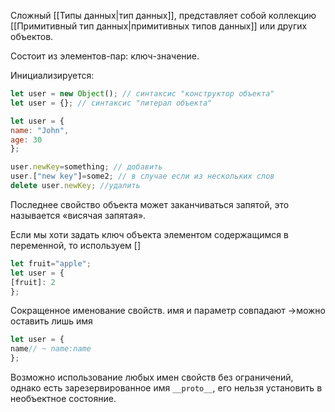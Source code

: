 Сложный [[Типы данных|тип данных]], представляет собой коллекцию [[Примитивный тип данных|примитивных типов данных]] или других объектов.

Состоит из элементов-пар: ключ-значение.

Инициализируется:

```js
let user = new Object(); // синтаксис "конструктор объекта"  
let user = {}; // синтаксис "литерал объекта"
```

```js
let user = {   
name: "John", 
age: 30 
};
```

```js
user.newKey=something; // добавить
user.["new key"]=some2; // в случае если из нескольких слов
delete user.newKey; //удалить
```


Последнее свойство объекта может заканчиваться запятой, это называется «висячая запятая».

Если мы хоти задать ключ объекта элементом содержащимся в переменной, то используем []


```js
let fruit="apple";
let user = {   
[fruit]: 2 
};
```

Сокращенное именование свойств.
имя и параметр совпадают ->можно оставить лишь имя

```js
let user = {   
name// ~ name:name  
};
```


Возможно использование любых имен свойств без ограничений, однако есть зарезервированное имя `__proto__`, его нельзя установить в необъектное состояние.